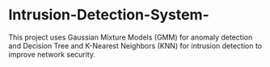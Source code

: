 # Intrusion-Detection-System-
This project uses Gaussian Mixture Models (GMM) for anomaly detection and Decision Tree and K-Nearest Neighbors (KNN) for intrusion detection to improve network security.
